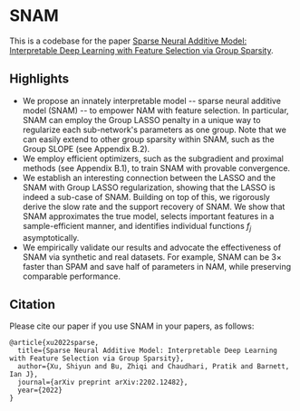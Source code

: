 # SNAM
This is a codebase for the paper [Sparse Neural Additive Model: Interpretable Deep Learning with Feature Selection via Group Sparsity](https://arxiv.org/pdf/2202.12482.pdf).

## Highlights
* We propose an innately interpretable model -- sparse neural additive model (SNAM) -- to empower NAM with feature selection. In particular, SNAM can employ the Group LASSO penalty in a unique way to regularize each sub-network's parameters as one group. Note that we can easily extend to other group sparsity within SNAM, such as the Group SLOPE (see Appendix B.2).
* We employ efficient optimizers, such as the subgradient and proximal methods (see Appendix B.1), to train SNAM with provable convergence.
* We establish an interesting connection between the LASSO and the SNAM with Group LASSO regularization, showing that the LASSO is indeed a sub-case of SNAM. Building on top of this, we rigorously derive the slow rate and the support recovery of SNAM. We show that SNAM approximates the true model, selects important features in a sample-efficient manner, and identifies individual functions $f_j$ asymptotically.
* We empirically validate our results and advocate the effectiveness of SNAM via synthetic and real datasets. For example, SNAM can be $3 \times$ faster than SPAM and save half of parameters in NAM, while preserving comparable performance.

## Citation
Please cite our paper if you use SNAM in your papers, as follows:
```
@article{xu2022sparse,
  title={Sparse Neural Additive Model: Interpretable Deep Learning with Feature Selection via Group Sparsity},
  author={Xu, Shiyun and Bu, Zhiqi and Chaudhari, Pratik and Barnett, Ian J},
  journal={arXiv preprint arXiv:2202.12482},
  year={2022}
}
```
